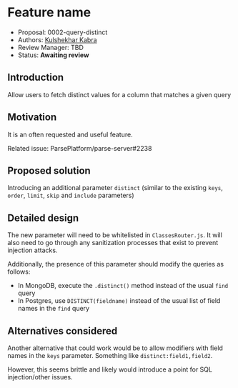 # Feature name

* Proposal: 0002-query-distinct
* Authors: [Kulshekhar Kabra](https://github.com/kulshekhar)
* Review Manager: TBD
* Status: **Awaiting review**

## Introduction

Allow users to fetch distinct values for a column that matches a given query

## Motivation

It is an often requested and useful feature.

Related issue: ParsePlatform/parse-server#2238

## Proposed solution

Introducing an additional parameter `distinct` (similar to the existing `keys`, `order`, `limit`, `skip` and `include` parameters)

## Detailed design

The new parameter will need to be whitelisted in `ClassesRouter.js`. It will also need to go through any sanitization processes that exist to prevent injection attacks.

Additionally, the presence of this parameter should modify the queries as follows:

- In MongoDB, execute the `.distinct()` method instead of the usual `find` query
- In Postgres, use `DISTINCT(fieldname)` instead of the usual list of field names in the `find` query

## Alternatives considered

Another alternative that could work would be to allow modifiers with field names in the `keys` parameter. Something like `distinct:field1,field2`.

However, this seems brittle and likely would introduce a point for SQL injection/other issues.
